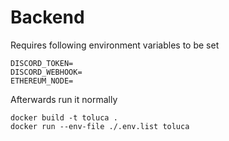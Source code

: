 # Backend

Requires following environment variables to be set
```
DISCORD_TOKEN=
DISCORD_WEBHOOK=
ETHEREUM_NODE=
```

Afterwards run it normally

```
docker build -t toluca .
docker run --env-file ./.env.list toluca
```
